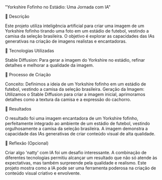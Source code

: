 "Yorkshire Fofinho no Estádio: Uma Jornada com IA"

📒 Descrição

Este projeto utiliza inteligência artificial para criar uma imagem de um Yorkshire fofinho tirando uma foto em um estádio de futebol, vestindo a camisa da seleção brasileira. O objetivo é explorar as capacidades das IAs generativas na criação de imagens realistas e encantadoras.

🤖 Tecnologias Utilizadas

Stable Diffusion: Para gerar a imagem do Yorkshire no estádio, refinar detalhes e melhorar a qualidade da imagem.

🧐 Processo de Criação

Conceito: Definimos a ideia de um Yorkshire fofinho em um estádio de futebol, vestindo a camisa da seleção brasileira.
Geração da Imagem: Utilizamos o Stable Diffusion para criar a imagem inicial, aprimoramos detalhes como a textura da camisa e a expressão do cachorro.


🚀 Resultados

O resultado foi uma imagem encantadora de um Yorkshire fofinho, perfeitamente integrado ao ambiente de um estádio de futebol, vestindo orgulhosamente a camisa da seleção brasileira. A imagem demonstra a capacidade das IAs generativas de criar conteúdo visual de alta qualidade.

💭 Reflexão (Opcional)

Criar algo 'natty' com IA foi um desafio interessante. A combinação de diferentes tecnologias permitiu alcançar um resultado que não só atende às expectativas, mas também surpreende pela qualidade e realismo. Este projeto mostra como a IA pode ser uma ferramenta poderosa na criação de conteúdo visual criativo e envolvente.



 






